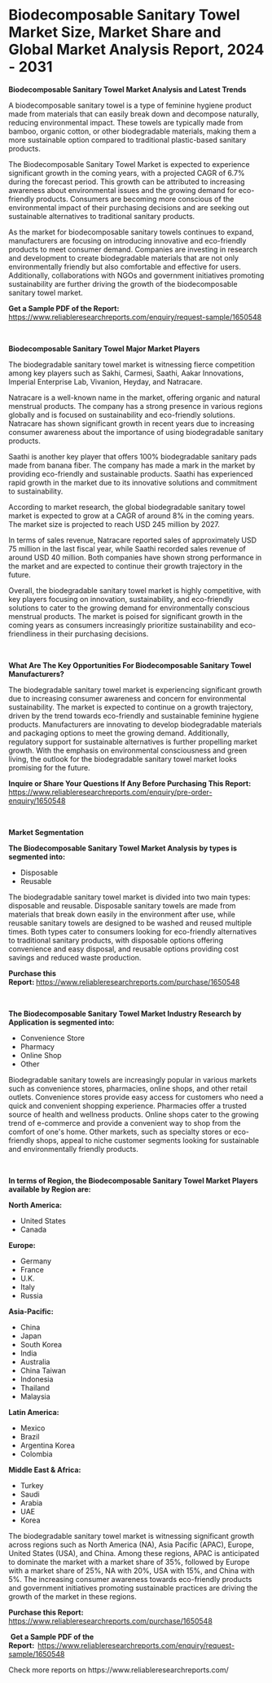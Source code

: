 <p><h1>Biodecomposable Sanitary Towel Market Size, Market Share and Global Market Analysis Report, 2024 - 2031</h1></p><p><strong>Biodecomposable Sanitary Towel Market Analysis and Latest Trends</strong></p>
<p><p>A biodecomposable sanitary towel is a type of feminine hygiene product made from materials that can easily break down and decompose naturally, reducing environmental impact. These towels are typically made from bamboo, organic cotton, or other biodegradable materials, making them a more sustainable option compared to traditional plastic-based sanitary products.</p><p>The Biodecomposable Sanitary Towel Market is expected to experience significant growth in the coming years, with a projected CAGR of 6.7% during the forecast period. This growth can be attributed to increasing awareness about environmental issues and the growing demand for eco-friendly products. Consumers are becoming more conscious of the environmental impact of their purchasing decisions and are seeking out sustainable alternatives to traditional sanitary products.</p><p>As the market for biodecomposable sanitary towels continues to expand, manufacturers are focusing on introducing innovative and eco-friendly products to meet consumer demand. Companies are investing in research and development to create biodegradable materials that are not only environmentally friendly but also comfortable and effective for users. Additionally, collaborations with NGOs and government initiatives promoting sustainability are further driving the growth of the biodecomposable sanitary towel market.</p></p>
<p><strong>Get a Sample PDF of the Report:&nbsp;</strong> <a href="https://www.reliableresearchreports.com/enquiry/request-sample/1650548">https://www.reliableresearchreports.com/enquiry/request-sample/1650548</a></p>
<p>&nbsp;</p>
<p><strong>Biodecomposable Sanitary Towel Major Market Players</strong></p>
<p><p>The biodegradable sanitary towel market is witnessing fierce competition among key players such as Sakhi, Carmesi, Saathi, Aakar Innovations, Imperial Enterprise Lab, Vivanion, Heyday, and Natracare. </p><p>Natracare is a well-known name in the market, offering organic and natural menstrual products. The company has a strong presence in various regions globally and is focused on sustainability and eco-friendly solutions. Natracare has shown significant growth in recent years due to increasing consumer awareness about the importance of using biodegradable sanitary products.</p><p>Saathi is another key player that offers 100% biodegradable sanitary pads made from banana fiber. The company has made a mark in the market by providing eco-friendly and sustainable products. Saathi has experienced rapid growth in the market due to its innovative solutions and commitment to sustainability.</p><p>According to market research, the global biodegradable sanitary towel market is expected to grow at a CAGR of around 8% in the coming years. The market size is projected to reach USD 245 million by 2027. </p><p>In terms of sales revenue, Natracare reported sales of approximately USD 75 million in the last fiscal year, while Saathi recorded sales revenue of around USD 40 million. Both companies have shown strong performance in the market and are expected to continue their growth trajectory in the future. </p><p>Overall, the biodegradable sanitary towel market is highly competitive, with key players focusing on innovation, sustainability, and eco-friendly solutions to cater to the growing demand for environmentally conscious menstrual products. The market is poised for significant growth in the coming years as consumers increasingly prioritize sustainability and eco-friendliness in their purchasing decisions.</p></p>
<p>&nbsp;</p>
<p><strong>What Are The Key Opportunities For Biodecomposable Sanitary Towel Manufacturers?</strong></p>
<p><p>The biodegradable sanitary towel market is experiencing significant growth due to increasing consumer awareness and concern for environmental sustainability. The market is expected to continue on a growth trajectory, driven by the trend towards eco-friendly and sustainable feminine hygiene products. Manufacturers are innovating to develop biodegradable materials and packaging options to meet the growing demand. Additionally, regulatory support for sustainable alternatives is further propelling market growth. With the emphasis on environmental consciousness and green living, the outlook for the biodegradable sanitary towel market looks promising for the future.</p></p>
<p><strong>Inquire or Share Your Questions If Any Before Purchasing This Report:</strong> <a href="https://www.reliableresearchreports.com/enquiry/pre-order-enquiry/1650548">https://www.reliableresearchreports.com/enquiry/pre-order-enquiry/1650548</a></p>
<p>&nbsp;</p>
<p><strong>Market Segmentation</strong></p>
<p><strong>The Biodecomposable Sanitary Towel Market Analysis by types is segmented into:</strong></p>
<p><ul><li>Disposable</li><li>Reusable</li></ul></p>
<p><p>The biodegradable sanitary towel market is divided into two main types: disposable and reusable. Disposable sanitary towels are made from materials that break down easily in the environment after use, while reusable sanitary towels are designed to be washed and reused multiple times. Both types cater to consumers looking for eco-friendly alternatives to traditional sanitary products, with disposable options offering convenience and easy disposal, and reusable options providing cost savings and reduced waste production.</p></p>
<p><strong>Purchase this Report:&nbsp;</strong><a href="https://www.reliableresearchreports.com/purchase/1650548">https://www.reliableresearchreports.com/purchase/1650548</a></p>
<p>&nbsp;</p>
<p><strong>The Biodecomposable Sanitary Towel Market Industry Research by Application is segmented into:</strong></p>
<p><ul><li>Convenience Store</li><li>Pharmacy</li><li>Online Shop</li><li>Other</li></ul></p>
<p><p>Biodegradable sanitary towels are increasingly popular in various markets such as convenience stores, pharmacies, online shops, and other retail outlets. Convenience stores provide easy access for customers who need a quick and convenient shopping experience. Pharmacies offer a trusted source of health and wellness products. Online shops cater to the growing trend of e-commerce and provide a convenient way to shop from the comfort of one's home. Other markets, such as specialty stores or eco-friendly shops, appeal to niche customer segments looking for sustainable and environmentally friendly products.</p></p>
<p>&nbsp;</p>
<p><strong>In terms of Region, the Biodecomposable Sanitary Towel Market Players available by Region are:</strong></p>
<p>
    <p> <strong> North America: </strong>
        <ul>
            <li>United States</li>
            <li>Canada</li>
        </ul>
        </p> 
    <p> <strong> Europe: </strong>
        <ul>
            <li>Germany</li>
            <li>France</li>
            <li>U.K.</li>
            <li>Italy</li>
            <li>Russia</li>
        </ul>
        </p> 
    <p> <strong> Asia-Pacific: </strong>
        <ul>
            <li>China</li>
            <li>Japan</li>
            <li>South Korea</li>
            <li>India</li>
            <li>Australia</li>
            <li>China Taiwan</li>
            <li>Indonesia</li>
            <li>Thailand</li>
            <li>Malaysia</li>
        </ul>
        </p> 
    <p> <strong> Latin America: </strong>
        <ul>
            <li>Mexico</li>
            <li>Brazil</li>
            <li>Argentina Korea</li>
            <li>Colombia</li>
        </ul>
        </p> 
    <p> <strong> Middle East & Africa: </strong>
        <ul>
            <li>Turkey</li>
            <li>Saudi</li>
            <li>Arabia</li>
            <li>UAE</li>
            <li>Korea</li>
        </ul>
    </p>
    </p>
<p><p>The biodegradable sanitary towel market is witnessing significant growth across regions such as North America (NA), Asia Pacific (APAC), Europe, United States (USA), and China. Among these regions, APAC is anticipated to dominate the market with a market share of 35%, followed by Europe with a market share of 25%, NA with 20%, USA with 15%, and China with 5%. The increasing consumer awareness towards eco-friendly products and government initiatives promoting sustainable practices are driving the growth of the market in these regions.</p></p>
<p><strong>Purchase this Report: </strong><a href="https://www.reliableresearchreports.com/purchase/1650548">https://www.reliableresearchreports.com/purchase/1650548</a></p>
<p>&nbsp;<strong>Get a Sample PDF of the Report:&nbsp;&nbsp;</strong><a href="https://www.reliableresearchreports.com/enquiry/request-sample/1650548">https://www.reliableresearchreports.com/enquiry/request-sample/1650548</a></p>
<p><strong></strong></p>
<p>Check more reports on https://www.reliableresearchreports.com/</p>